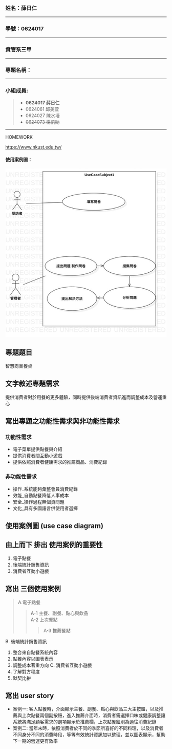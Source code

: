 ### 姓名：薛日仁
***
### 學號：0624017
***
### 資管系三甲
***
### 專題名稱：
***
### 小組成員:

> * **0624017 薛日仁**
> * 0624061 邱美萱
> * 0624027 陳水墻
> * ~~0624073 楊凱勛~~
***
HOMEWORK

<https://www.nkust.edu.tw/>


#### 使用案例圖：
![image](https://github.com/Roy1028/oo_1/blob/master/使用案例.jpg)
## 專題題目
智慧商業餐桌
## 文字敘述專題需求
提供消費者對於用餐的更多體驗，同時提供後端消費者資訊進而調整成本及營運重心
## 寫出專題之功能性需求與非功能性需求
### 功能性需求 
- 電子菜單提供點餐與介紹
- 提供消費者間互動小遊戲
- 提供依照消費者健康需求的推薦商品、消費紀錄
### 非功能性需求
- 操作_系統能夠彙整會員消費紀錄
- 效能_自動點餐降低人事成本
- 安全_操作過程無個資問題
- 文化_具有多國語言供使用者選擇
## 使用案例圖 (use case diagram)


## 由上而下 排出 使用案例的重要性
1. 電子點餐
2. 後端統計銷售資訊
3. 消費者互動小遊戲

## 寫出 三個使用案例
>A.電子點餐
 >> A-1 主餐、副餐、點心與飲品  
 >> A-2 上次餐點
 >>> A-3 推薦餐點
  
B. 後端統計銷售資訊
  1. 整合來自點餐系統內容
  2. 點餐內容以圖表表示
  3. 調整成本著重方向
C. 消費者互動小遊戲
  1. 了解對方程度
  2. 默契比拚
## 寫出 user story 
- 案例一:
 客人點餐時，介面顯示主餐、副餐、點心與飲品三大主按鈕，以及推薦與上次點餐兩個副按鈕，進入推薦介面時，消費者需選擇口味或健康調整讓系統將滿足顧客需求的選項顯示於推薦欄，上次點餐鈕則為過往消費紀錄
- 案例二:
 當年末時，依照消費者於不同的季節所喜好的不同料理，以及消費者不同身分不同的消費時段，等等有效統計資訊加以整理，並以圖表顯示，幫助下一期的營運更有效率
